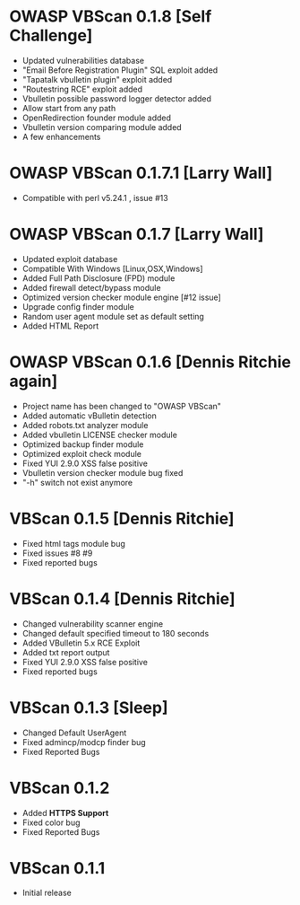 OWASP VBScan 0.1.8 [Self Challenge]
============
* Updated vulnerabilities database
* "Email Before Registration Plugin" SQL exploit added
* "Tapatalk vbulletin plugin" exploit added
* "Routestring RCE" exploit added
* Vbulletin possible password logger detector added
* Allow start from any path
* OpenRedirection founder module added
* Vbulletin version comparing module added
* A few enhancements


OWASP VBScan 0.1.7.1 [Larry Wall]
============
* Compatible with perl v5.24.1 , issue #13


OWASP VBScan 0.1.7 [Larry Wall]
============
* Updated exploit database
* Compatible With Windows [Linux,OSX,Windows]
* Added Full Path Disclosure (FPD) module
* Added firewall detect/bypass module
* Optimized version checker module engine [#12 issue]
* Upgrade config finder module
* Random user agent module set as default setting
* Added HTML Report


OWASP VBScan 0.1.6 [Dennis Ritchie again]
============
* Project name has been changed to "OWASP VBScan"
* Added automatic vBulletin detection
* Added robots.txt analyzer module
* Added vbulletin LICENSE checker module
* Optimized backup finder module
* Optimized exploit check module
* Fixed YUI 2.9.0 XSS false positive
* Vbulletin version checker module bug fixed
* "-h" switch not exist anymore


VBScan 0.1.5 [Dennis Ritchie]
============
* Fixed html tags module bug
* Fixed issues #8 #9
* Fixed reported bugs


VBScan 0.1.4 [Dennis Ritchie]
============
* Changed vulnerability scanner engine
* Changed default specified timeout to 180 seconds
* Added VBulletin 5.x RCE Exploit
* Added txt report output
* Fixed YUI 2.9.0 XSS false positive
* Fixed reported bugs


VBScan 0.1.3 [Sleep]
============
* Changed Default UserAgent
* Fixed admincp/modcp finder bug
* Fixed Reported Bugs


VBScan 0.1.2
============
* Added **HTTPS Support**
* Fixed color bug
* Fixed Reported Bugs


VBScan 0.1.1
============
* Initial release